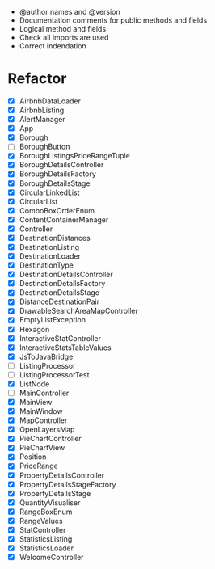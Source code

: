 - @author names and @version
- Documentation comments for public methods and fields
- Logical method and fields
- Check all imports are used
- Correct indendation

# Refactor

- [x] AirbnbDataLoader
- [x] AirbnbListing
- [x] AlertManager
- [x] App
- [x] Borough
- [ ] BoroughButton
- [x] BoroughListingsPriceRangeTuple
- [x] BoroughDetailsController
- [x] BoroughDetailsFactory
- [x] BoroughDetailsStage
- [x] CircularLinkedList
- [x] CircularList
- [x] ComboBoxOrderEnum
- [x] ContentContainerManager
- [x] Controller
- [x] DestinationDistances
- [x] DestinationListing
- [x] DestinationLoader
- [x] DestinationType
- [x] DestinationDetailsController
- [x] DestinationDetailsFactory
- [x] DestinationDetailsStage
- [x] DistanceDestinationPair
- [x] DrawableSearchAreaMapController
- [x] EmptyListException
- [x] Hexagon
- [x] InteractiveStatController
- [x] InteractiveStatsTableValues
- [x] JsToJavaBridge
- [ ] ListingProcessor
- [ ] ListingProcessorTest
- [x] ListNode
- [ ] MainController
- [x] MainView
- [x] MainWindow
- [x] MapController
- [x] OpenLayersMap
- [x] PieChartController
- [x] PieChartView
- [x] Position
- [x] PriceRange
- [x] PropertyDetailsController
- [x] PropertyDetailsStageFactory
- [x] PropertyDetailsStage
- [x] QuantityVisualiser
- [x] RangeBoxEnum
- [x] RangeValues
- [x] StatController
- [x] StatisticsListing
- [x] StatisticsLoader
- [x] WelcomeController
